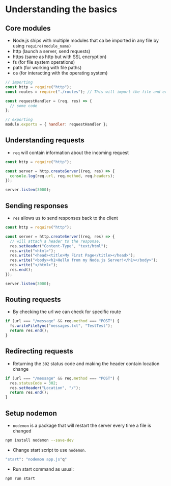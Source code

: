 # Understanding the basics

## Core modules

- Node.js ships with multiple modules that ca be imported in any file by using `require(module_name)`
- http (launch a server, send requests)
- https (same as http but with SSL encryption)
- fs (for file system operations)
- path (for working with file paths)
- os (for interacting with the operating system)

```js
// importing
const http = require("http");
const routes = require("./routes"); // This will import the file and execute it

const requestHandler = (req, res) => {
  // some code
};

// exporting
module.exports = { handler: requestHandler };
```

## Understanding requests

- `req` will contain information about the incoming request

```js
const http = require("http");

const server = http.createServer((req, res) => {
  console.log(req.url, req.method, req.headers);
});

server.listen(3000);
```

## Sending responses

- `res` allows us to send responses back to the client

```js
const http = require("http");

const server = http.createServer((req, res) => {
  // will attach a header to the response.
  res.setHeader("Content-Type", "text/html");
  res.write("<html>");
  res.write("<head><title>My First Page</title></head>");
  res.write("<body><h1>Hello from my Node.js Server!</h1></body>");
  res.write("</html>");
  res.end();
});

server.listen(3000);
```

## Routing requests

- By checking the url we can check for specific route

```js
if (url === "/message" && req.method === "POST") {
  fs.writeFileSync("messages.txt", "TestTest");
  return res.end();
}
```

## Redirecting requests

- Returning the `302` status code and making the header contain location change

```js
if (url === "/message" && req.method === "POST") {
  res.statusCode = 302;
  res.setHeader("Location", "/");
  return res.end();
}
```

## Setup nodemon

- `nodemon` is a package that will restart the server every time a file is changed

```bash
npm install nodemon --save-dev
```

- Change start script to use `nodemon`.

```bash
"start": "nodemon app.js"q"
```

- Run start command as usual:

```bash
npm run start
```
